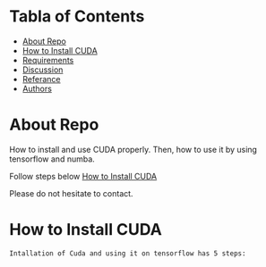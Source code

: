 # Tabla of Contents

   * [About Repo](#about-repo)
   * [How to Install CUDA](#how-to-install-cuda)
   * [Requirements](#requirements)
   * [Discussion](#discussion)
   * [Referance](#referance)
   * [Authors](#authors)

# About Repo
How to install and use CUDA properly. Then, how to use it by using tensorflow and numba.

Follow steps below [How to Install CUDA](#how-to-install-cuda)

Please do not hesitate to contact.

# How to Install CUDA
    Intallation of Cuda and using it on tensorflow has 5 steps: 

